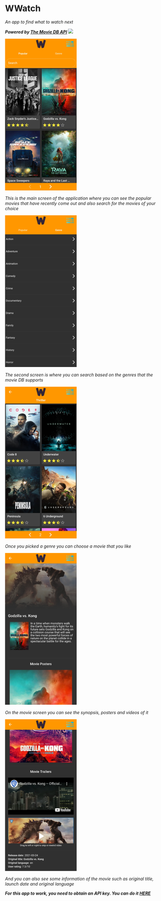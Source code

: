 # WWatch

*An app to find what to watch next*

***Powered by [The Movie DB API](https://developers.google.com/android/guides/client-auth)***
<a href="https://www.themoviedb.org/"><img src="https://www.themoviedb.org/assets/2/v4/logos/v2/blue_square_2-d537fb228cf3ded904ef09b136fe3fec72548ebc1fea3fbbd1ad9e36364db38b.svg" height="15"></a>

<img src="https://github.com/Vaytorr/wwatch/blob/master/GitHubImages/popular.jpg" height="500">

*This is the main screen of the application where you can see the popular movies that have recently come out and also search for the movies of your choice*

<img src="https://github.com/Vaytorr/wwatch/blob/master/GitHubImages/genres.jpg" height="500">

*The second screen is where you can search based on the genres that the movie DB supports*

<img src="https://github.com/Vaytorr/wwatch/blob/master/GitHubImages/genre.jpg" height="500">

*Once you picked a genre you can choose a movie that you like*

<img src="https://github.com/Vaytorr/wwatch/blob/master/GitHubImages/MovieScreen.jpg" height="500">

*On the movie screen you can see the synopsis, posters and videos of it*

<img src="https://github.com/Vaytorr/wwatch/blob/master/GitHubImages/MovieScreen2.jpg" height="500">

*And you can also see some information of the movie such as original title, launch date and original language*

***For this app to work, you need to obtain an API key. You can do it [HERE](https://developers.themoviedb.org)***
